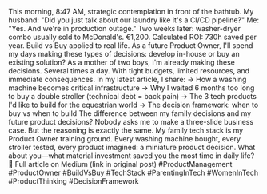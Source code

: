 This morning, 8:47 AM, strategic contemplation in front of the bathtub.
My husband: "Did you just talk about our laundry like it's a CI/CD pipeline?"
Me: "Yes. And we're in production outage."
Two weeks later: washer-dryer combo usually sold to McDonald's. €1,200. Calculated ROI: 730h saved per year.
Build vs Buy applied to real life.
As a future Product Owner, I'll spend my days making these types of decisions: develop in-house or buy an existing solution?
As a mother of two boys, I'm already making these decisions. Several times a day. With tight budgets, limited resources, and immediate consequences.
In my latest article, I share:
→ How a washing machine becomes critical infrastructure
→ Why I waited 6 months too long to buy a double stroller (technical debt = back pain)
→ The 3 tech products I'd like to build for the equestrian world
→ The decision framework: when to buy vs when to build
The difference between my family decisions and my future product decisions? Nobody asks me to make a three-slide business case. But the reasoning is exactly the same.
My family tech stack is my Product Owner training ground.
Every washing machine bought, every stroller tested, every product imagined: a miniature product decision.
What about you—what material investment saved you the most time in daily life?
📖 Full article on Medium (link in original post)
#ProductManagement #ProductOwner #BuildVsBuy #TechStack #ParentingInTech #WomenInTech #ProductThinking #DecisionFramework